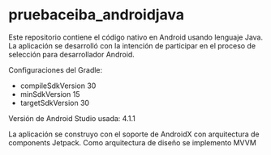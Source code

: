 # pruebaceiba_androidjava
Este repositorio contiene el código nativo en Android usando lenguaje Java. La aplicación se desarrolló con la intención de participar en el proceso de selección para desarrollador Android.

Configuraciones del Gradle:
- compileSdkVersion 30
- minSdkVersion 15
- targetSdkVersion 30

Versión de Android Studio usada: 4.1.1

La aplicación se construyo con el soporte de AndroidX con arquitectura de components Jetpack.
Como arquitectura de diseño se implemento MVVM




